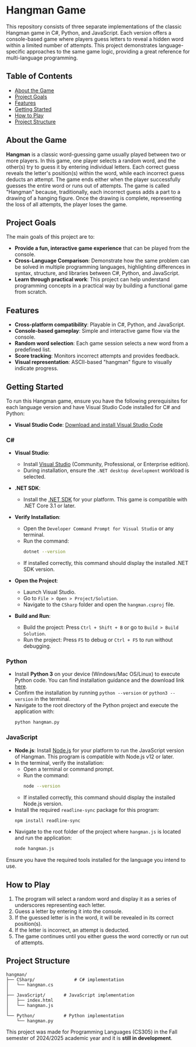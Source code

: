 # Hangman Game

This repository consists of three separate implementations of the classic Hangman game in C#, Python, and JavaScript. Each version offers a console-based game where players guess letters to reveal a hidden word within a limited number of attempts. This project demonstrates language-specific approaches to the same game logic, providing a great reference for multi-language programming.


## Table of Contents
- [About the Game](#about-the-game)
- [Project Goals](#project-goals)
- [Features](#features)
- [Getting Started](#getting-started)
- [How to Play](#how-to-play)
- [Project Structure](#project-structure)


## About the Game

**Hangman** is a classic word-guessing game usually played between two or more players. In this game, one player selects a random word, and the other(s) try to guess it by entering individual letters. Each correct guess reveals the letter's position(s) within the word, while each incorrect guess deducts an attempt. The game ends either when the player successfully guesses the entire word or runs out of attempts. The game is called "Hangman" because, traditionally, each incorrect guess adds a part to a drawing of a hanging figure. Once the drawing is complete, representing the loss of all attempts, the player loses the game.

## Project Goals

The main goals of this project are to:
- **Provide a fun, interactive game experience** that can be played from the console.
- **Cross-Language Comparison**: Demonstrate how the same problem can be solved in multiple programming languages, highlighting differences in syntax, structure, and libraries between C#, Python, and JavaScript.
- **Learn through practical work**: This project can help understand programming concepts in a practical way by building a functional game from scratch.  


## Features

- **Cross-platform compatibility**: Playable in C#, Python, and JavaScript.
- **Console-based gameplay**: Simple and interactive game flow via the console.
- **Random word selection**: Each game session selects a new word from a predefined list.
- **Score tracking**: Monitors incorrect attempts and provides feedback.
- **Visual representation**: ASCII-based "hangman" figure to visually indicate progress.

## Getting Started

To run this Hangman game, ensure you have the following prerequisites for each language version and have Visual Studio Code installed for C# and Python:
- **Visual Studio Code**: [Download and install Visual Studio Code](https://code.visualstudio.com/download)

### C#

- **Visual Studio**:
   - Install [Visual Studio](https://visualstudio.microsoft.com/) (Community, Professional, or Enterprise edition).
   - During installation, ensure the `.NET desktop development` workload is selected.

- **.NET SDK**:
   - Install the [.NET SDK](https://dotnet.microsoft.com/download) for your platform. This game is compatible with .NET Core 3.1 or later.

- **Verify Installation**:
   - Open the `Developer Command Prompt for Visual Studio` or any terminal.
   - Run the command:
     ```bash
     dotnet --version
     ```
   - If installed correctly, this command should display the installed .NET SDK version.

- **Open the Project**:
   - Launch Visual Studio.
   - Go to `File > Open > Project/Solution`.
   - Navigate to the `CSharp` folder and open the `hangman.csproj` file.

- **Build and Run**:
   - Build the project: Press `Ctrl + Shift + B` or go to `Build > Build Solution`.
   - Run the project: Press `F5` to debug or `Ctrl + F5` to run without debugging.

### Python

- Install **Python 3** on your device (Windows/Mac OS/Linux) to execute Python code. You can find installation guidance and the download link [here](https://www.python.org/downloads/).
-  Confirm the installation by running `python --version` or `python3 --version` in the terminal.
- Navigate to the root directory of the Python project and execute the application with:
   ```bash
   python hangman.py
   ```

### JavaScript

- **Node.js**: Install [Node.js](https://nodejs.org/) for your platform to run the JavaScript version of Hangman. This program is compatible with Node.js v12 or later.
- In the terminal, verify the installation:
  - Open a terminal or command prompt.
  - Run the command:
    ```bash
    node --version
    ```
  - If installed correctly, this command should display the installed Node.js version.
- Install the required `readline-sync` package for this program:
  ```bash
  npm install readline-sync
- Navigate to the root folder of the project where `hangman.js` is located and run the application:
  ```bash
  node hangman.js


Ensure you have the required tools installed for the language you intend to use.



## How to Play

1. The program will select a random word and display it as a series of underscores representing each letter.
2. Guess a letter by entering it into the console.
3. If the guessed letter is in the word, it will be revealed in its correct position(s).
4. If the letter is incorrect, an attempt is deducted. 
5. The game continues until you either guess the word correctly or run out of attempts.

## Project Structure

```
hangman/
├── CSharp/               # C# implementation 
│   └── hangman.cs    
│   
├── JavaScript/       # JavaScript implementation 
│   ├── index.html    
│   └── hangman.js    
│   
└── Python/           # Python implementation 
    └── hangman.py    
```


This project was made for Programming Languages (CS305) in the Fall semester of 2024/2025 academic year and it is **still in development**.
